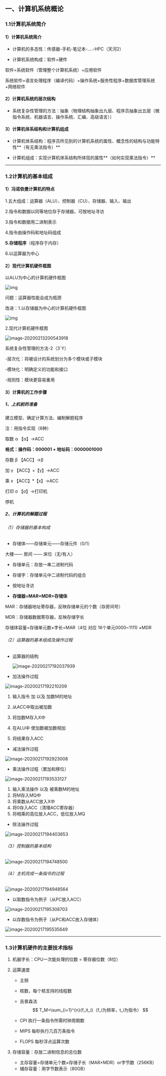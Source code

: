 ## 一、计算机系统概论

### 1.1计算机系统简介

#### 1）计算机系统简介

- 计算机的多态性：传感器-手机-笔记本-....-HPC（天河2）

- 计算机系统构成：软件+硬件

软件=系统软件（管理整个计算机系统）+应用软件

系统软件=语言处理程序（编译代码）+操作系统+服务性程序+数据库管理系统+网络软件

#### 2）计算机系统的层次结构

- 系统复杂性管理的方法：抽象（物理结构抽象出九层、程序员抽象出五层（微指令系统、机器语言、操作系统、汇编、高级语言））


#### 3）计算机体系结构和计算机组成

- 计算机体系结构：程序员所见到的计算机系统的属性、概念性的结构与功能特性**（有无乘法指令）**

- 计算机组成：实现计算机体系结构所体现的属性**（如何实现乘法指令）**

------



### 1.2计算机的基本组成

#### 1）冯诺依曼计算机的特点

1.五大组成：运算器（ALU）、控制器（CU）、存储器、输入、输出

2.指令和数据以同等地位存于存储器，可按地址寻访

3.指令和数据用二进制表示

4.指令由操作码和地址码组成

**5.存储程序**（程序存于内存）

6.以运算器为中心

#### 2）现代计算机硬件框图

以ALU为中心的计算机硬件框图

![img](https://timgsa.baidu.com/timg?image&quality=80&size=b9999_10000&sec=1581666080189&di=bb7253c3df4aa25f49ce9433eb048a6b&imgtype=0&src=http%3A%2F%2Fwww.kokojia.com%2FPublic%2Fimages%2Fupload%2Farticle%2F2017-03%2F58d6017509f7a.png)

问题：运算器性能会成为瓶颈

改进：1.以存储器为中心的计算机硬件框图

![img](https://timgsa.baidu.com/timg?image&quality=80&size=b9999_10000&sec=1581605559267&di=983bcf29590053a3890ae7ab4fa200bc&imgtype=jpg&src=http%3A%2F%2Fimg2.imgtn.bdimg.com%2Fit%2Fu%3D2190936882%2C1440418730%26fm%3D214%26gp%3D0.jpg)

2.现代计算机硬件框图

![image-20200213200543918](C:\Users\Xuan\AppData\Roaming\Typora\typora-user-images\image-20200213200543918.png)

系统复杂性管理的方法-2（3`Y）

-层次化：将被设计的系统划分为多个模块或子模块

-模块化：明确定义的功能和接口

-规则性：模块更容易重用

#### 3）计算机的工作步骤

##### 1、上机前的准备

建立模型、确定计算方法、编制解题程序

注：用指令实现（6种）

取数 α                                     【α】->ACC

**格式：操作码：000001   + 地址码：0000001000**  

存数 β                                   【ACC】->β

加 γ                                       【ACC】+【γ】->ACC

乘 x                                       【ACC】*【x】->ACC

打印 σ                                   【σ】->打印机

停机

##### 2、计算机的解题过程

###### （1）存储器的基本构成

- 存储体——存储单元——存储元件（0/1）

大楼——    房间  ——   床位（无/有人）

- 存储单元：存放一串二进制代码

- 存储字：存储单元中二进制代码的组合

- 按地址寻访



- **存储器=MAR+MDR+存储体**

MAR：存储器地址寄存器，反映存储单元的个数（存房间号）

MDR：存储器数据寄存器，反映存储字长

存储体容量=存储单元数×字长=MAR（4位 对应 16个单元0000~1111) ×MDR



###### （2）运算器的基本组成及操作过程

- 运算器的结构

  ![image-20200217192037939](C:\Users\Xuan\AppData\Roaming\Typora\typora-user-images\image-20200217192037939.png)

- 加法操作过程

![image-20200217192210209](C:\Users\Xuan\AppData\Roaming\Typora\typora-user-images\image-20200217192210209.png)

1. 输入指令 加 以及 加数M的地址

2. 从ACC中取出被加数

3. 将加数M存入X中

4. 在ALU中 使加数被加数相加

5. 将结果存入ACC

   

- 减法操作过程

![image-20200217192923008](C:\Users\Xuan\AppData\Roaming\Typora\typora-user-images\image-20200217192923008.png)



- 乘法操作过程（累加和移位）

![image-20200217193533127](C:\Users\Xuan\AppData\Roaming\Typora\typora-user-images\image-20200217193533127.png)

1. 输入乘法操作 以及 被乘数M的地址
2. 将M存入MQ中
3. 将乘数从ACC放入X中
4. 将0存入ACC（清理ACC寄存器）
5. 将相乘的高位放入ACC，低位放入MQ



- 除法操作过程

![image-20200217194403653](C:\Users\Xuan\AppData\Roaming\Typora\typora-user-images\image-20200217194403653.png)



###### （3）控制器的基本结构

![image-20200217194748500](C:\Users\Xuan\AppData\Roaming\Typora\typora-user-images\image-20200217194748500.png)

###### （4）主机完成一条指令的过程

![image-20200217194948564](C:\Users\Xuan\AppData\Roaming\Typora\typora-user-images\image-20200217194948564.png)

- 以取数指令为例子（从PC放入ACC）

![image-20200217195308703](C:\Users\Xuan\AppData\Roaming\Typora\typora-user-images\image-20200217195308703.png)

- 以存数指令为例子（从PC和ACC放入存储体）

![image-20200217195535649](C:\Users\Xuan\AppData\Roaming\Typora\typora-user-images\image-20200217195535649.png)

------



### 1.3计算机硬件的主要技术指标

1. 机器字长：CPU一次能处理的位数 = 寄存器位数（8位）

2. 运算速度

   - 主频

   - 核数，每个核支持的线程数

   - 吉普森法
     $$
     T_M=\sum_{i=1}^{n}{f_it_i}（f_i为频率，t_i为指令）
     $$

   - CPI 执行一条指令所需时钟周期数

   - MIPS 每秒执行几百万条指令

   - FLOPS 每秒浮点运算次数

3. 存储容量：存放二进制信息的总位数

   - 主存容量=存储单元个数×存储子长（MAR×MDR）or字节数（256KB）
   - 辅存容量：用字节数表示（80GB）

